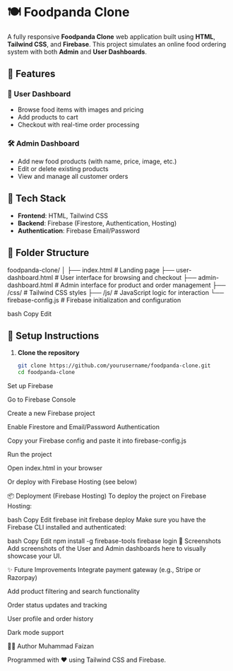 # 🍽️ Foodpanda Clone

A fully responsive **Foodpanda Clone** web application built using **HTML**, **Tailwind CSS**, and **Firebase**. This project simulates an online food ordering system with both **Admin** and **User Dashboards**.

## 🚀 Features

### 👤 User Dashboard
- Browse food items with images and pricing
- Add products to cart
- Checkout with real-time order processing

### 🛠️ Admin Dashboard
- Add new food products (with name, price, image, etc.)
- Edit or delete existing products
- View and manage all customer orders

## 🧰 Tech Stack

- **Frontend**: HTML, Tailwind CSS
- **Backend**: Firebase (Firestore, Authentication, Hosting)
- **Authentication**: Firebase Email/Password

## 📁 Folder Structure

foodpanda-clone/ │ ├── index.html # Landing page ├── user-dashboard.html # User interface for browsing and checkout ├── admin-dashboard.html # Admin interface for product and order management ├── /css/ # Tailwind CSS styles ├── /js/ # JavaScript logic for interaction └── firebase-config.js # Firebase initialization and configuration

bash
Copy
Edit

## 🔧 Setup Instructions

1. **Clone the repository**
   ```bash
   git clone https://github.com/yourusername/foodpanda-clone.git
   cd foodpanda-clone
Set up Firebase

Go to Firebase Console

Create a new Firebase project

Enable Firestore and Email/Password Authentication

Copy your Firebase config and paste it into firebase-config.js

Run the project

Open index.html in your browser

Or deploy with Firebase Hosting (see below)

📦 Deployment (Firebase Hosting)
To deploy the project on Firebase Hosting:

bash
Copy
Edit
firebase init
firebase deploy
Make sure you have the Firebase CLI installed and authenticated:

bash
Copy
Edit
npm install -g firebase-tools
firebase login
📸 Screenshots
Add screenshots of the User and Admin dashboards here to visually showcase your UI.

✨ Future Improvements
Integrate payment gateway (e.g., Stripe or Razorpay)

Add product filtering and search functionality

Order status updates and tracking

User profile and order history

Dark mode support

👨‍💻 Author
Muhammad Faizan

Programmed with ❤️ using Tailwind CSS and Firebase.
